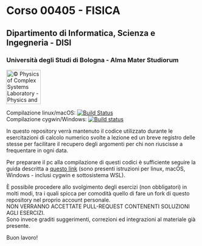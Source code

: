 # Corso 00405 - FISICA
## Dipartimento di Informatica, Scienza e Ingegneria - DISI
### Università degli Studi di Bologna - Alma Mater Studiorum

<a href="http://www.physycom.unibo.it"> 
<div class="image">
<img src="https://cdn.rawgit.com/physycom/templates/697b327d/logo_unibo.png" width="90" height="90" alt="© Physics of Complex Systems Laboratory - Physics and Astronomy Department - University of Bologna"> 
</div>
</a>

Compilazione linux/macOS: [![Build Status](https://travis-ci.org/physycom/fisica1.svg?branch=master)](https://travis-ci.org/physycom/fisica1)   
Compilazione cygwin/Windows: [![Build status](https://ci.appveyor.com/api/projects/status/e0ba5w0flrr9ehd7?svg=true)](https://ci.appveyor.com/project/cenit/fisica1)

In questo repository verrà mantenuto il codice utilizzato durante le esercitazioni di calcolo numerico svolte a lezione ed un breve registro delle stesse per facilitare il recupero degli argomenti per chi non riuscisse a frequentare in ogni data.

Per preparare il pc alla compilazione di questi codici è sufficiente seguire la guida descritta a [questo link](https://github.com/physycom/sysconfig/blob/master/README.md) (sono presenti istruzioni per linux, macOS, Windows - inclusi cygwin e sottosistema WSL).

È possibile procedere allo svolgimento degli esercizi (non obbligatori) in molti modi, tra i quali spicca per comodità quello di fare un fork di questo repository nel proprio account personale.  
NON VERRANNO ACCETTATE PULL-REQUEST CONTENENTI SOLUZIONI AGLI ESERCIZI.  
Sono invece graditi suggerimenti, correzioni ed integrazioni al materiale già presente.

Buon lavoro!

